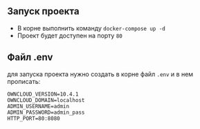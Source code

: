 ## Запуск проекта
- В корне выполнить команду `docker-compose up -d`
- Проект будет доступен на порту `80`

## Файл .env
для запуска проекта нужно создать в корне файл `.env` и в нем прописать:
```
OWNCLOUD_VERSION=10.4.1
OWNCLOUD_DOMAIN=localhost
ADMIN_USERNAME=admin
ADMIN_PASSWORD=admin_pass
HTTP_PORT=80:8080
```